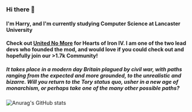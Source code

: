### Hi there 👋
#### I'm Harry, and I'm currently studying Computer Science at Lancaster University
<a></a>
#### Check out [United No More](https://discord.gg/mhp9ZrKm6d) for Hearts of Iron IV. I am one of the two lead devs who founded the mod, and would love if you could check out and hopefully join our >1.7k Community!
##### It takes place in a modern day Britain plagued by civil war, with paths ranging from the expected and more grounded, to the unrealistic and bizarre. Will you return to the Tory status quo, usher in a new age of monarchism, or perhaps take one of the many other possible paths?

![Anurag's GitHub stats](https://github-readme-stats-taupe-two-46.vercel.app/api?username=Thrilla1&count_private=true)

<!--
**Thrilla1/Thrilla1** is a ✨ _special_ ✨ repository because its `README.md` (this file) appears on your GitHub profile.

Here are some ideas to get you started:

- 🔭 I’m currently working on ...
- 🌱 I’m currently learning ...
- 👯 I’m looking to collaborate on ...
- 🤔 I’m looking for help with ...
- 💬 Ask me about ...
- 📫 How to reach me: ...
- 😄 Pronouns: ...
- ⚡ Fun fact: ...
-->
